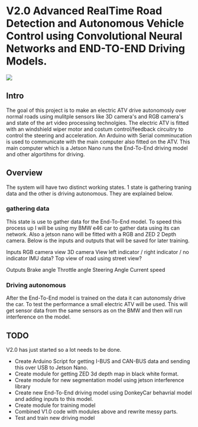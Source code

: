 # V2.0 Advanced RealTime Road Detection and Autonomous Vehicle Control using Convolutional Neural Networks and END-TO-END Driving Models. 

![](https://github.com/sieuwe1/Advanced-Real-Time-Self-Driving/blob/master/Ai_based/RealLifeDemo.gif)

## Intro
The goal of this project is to make an electric ATV drive autonomosly over normal roads using mulitple sensors like 3D camera's and RGB camera's and state of the art video processing technolgies. The electric ATV is fitted with an windshield wiper motor and costum control/feedback circuitry to control the steering and acceleration. An Arduino with Serial comminucation is used to communicate with the main computer also fitted on the ATV. This main computer which is a Jetson Nano runs the End-To-End driving model and other algortihms for driving.

## Overview
The system will have two distinct working states. 1 state is gathering traning data and the other is driving autonomous. They are explained below.

### gathering data
This state is use to gather data for the End-To-End model. To speed this process up I will be using my BMW e46 car to gather data using its can network. Also a jetson nano will be fitted with a RGB and ZED 2 Depth camera. Below is the inputs and outputs that will be saved for later training.

Inputs
RGB camera view
3D camera View
left indicator / right indicator / no indicator
IMU data?
Top view of road using street view?

Outputs
Brake angle
Throttle angle
Steering Angle
Current speed

### Driving autonomous
After the End-To-End model is trained on the data it can autonomsly drive the car. To test the performance a small electric ATV will be used. This will get sensor data from the same sensors as on the BMW and then will run interference on the model.

## TODO
V2.0 has just started so a lot needs to be done.
- Create Arduino Script for getting I-BUS and CAN-BUS data and sending this over USB to Jetson Nano.
- Create module for getting ZED 3d depth map in black white format.
- Create module for new segmentation model using jetson interference library
- Create new End-To-End driving model using DonkeyCar behavrial model and adding inputs to this model.
- Create module for training model
- Combined V1.0 code with modules above and rewrite messy parts. 
- Test and train new driving model

